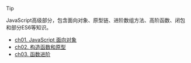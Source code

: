 > [!TIP]
> JavaScript高级部分，包含面向对象、原型链、进阶数组方法、高阶函数、闭包和部分ES6等知识。

- [ch01. JavaScript 面向对象](JS-Advance/ch01)
- [ch02. 构造函数和原型](JS-Advance/ch02)
- [ch03. 函数进阶](JS-Advance/ch03)
